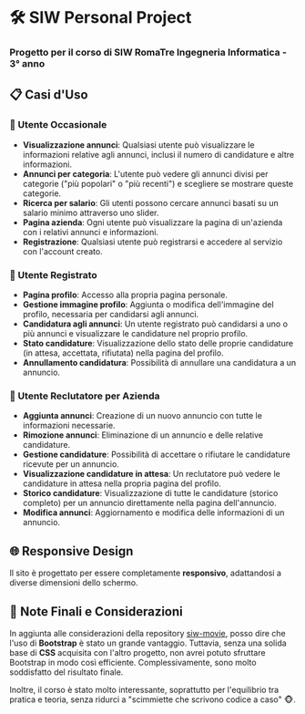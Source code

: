 # 🛠️ **SIW Personal Project**
### Progetto per il corso di SIW RomaTre Ingegneria Informatica - 3° anno

## 📋 **Casi d'Uso**

### 👤 Utente Occasionale
- **Visualizzazione annunci**: Qualsiasi utente può visualizzare le informazioni relative agli annunci, inclusi il numero di candidature e altre informazioni.
- **Annunci per categoria**: L'utente può vedere gli annunci divisi per categorie ("più popolari" o "più recenti") e scegliere se mostrare queste categorie.
- **Ricerca per salario**: Gli utenti possono cercare annunci basati su un salario minimo attraverso uno slider.
- **Pagina azienda**: Ogni utente può visualizzare la pagina di un'azienda con i relativi annunci e informazioni.
- **Registrazione**: Qualsiasi utente può registrarsi e accedere al servizio con l'account creato.

### 📝 Utente Registrato
- **Pagina profilo**: Accesso alla propria pagina personale.
- **Gestione immagine profilo**: Aggiunta o modifica dell'immagine del profilo, necessaria per candidarsi agli annunci.
- **Candidatura agli annunci**: Un utente registrato può candidarsi a uno o più annunci e visualizzare le candidature nel proprio profilo.
- **Stato candidature**: Visualizzazione dello stato delle proprie candidature (in attesa, accettata, rifiutata) nella pagina del profilo.
- **Annullamento candidatura**: Possibilità di annullare una candidatura a un annuncio.

### 🏢 Utente Reclutatore per Azienda
- **Aggiunta annunci**: Creazione di un nuovo annuncio con tutte le informazioni necessarie.
- **Rimozione annunci**: Eliminazione di un annuncio e delle relative candidature.
- **Gestione candidature**: Possibilità di accettare o rifiutare le candidature ricevute per un annuncio.
- **Visualizzazione candidature in attesa**: Un reclutatore può vedere le candidature in attesa nella propria pagina del profilo.
- **Storico candidature**: Visualizzazione di tutte le candidature (storico completo) per un annuncio direttamente nella pagina dell'annuncio.
- **Modifica annunci**: Aggiornamento e modifica delle informazioni di un annuncio.

## 🌐 **Responsive Design**
Il sito è progettato per essere completamente **responsivo**, adattandosi a diverse dimensioni dello schermo.

## 💭 **Note Finali e Considerazioni**
In aggiunta alle considerazioni della repository [siw-movie](https://github.com/Prox747/siw-movie), posso dire che l'uso di **Bootstrap** è stato un grande vantaggio. Tuttavia, senza una solida base di **CSS** acquisita con l'altro progetto, non avrei potuto sfruttare Bootstrap in modo così efficiente. Complessivamente, sono molto soddisfatto del risultato finale.

Inoltre, il corso è stato molto interessante, soprattutto per l'equilibrio tra pratica e teoria, senza ridurci a "scimmiette che scrivono codice a caso" 🐵.
